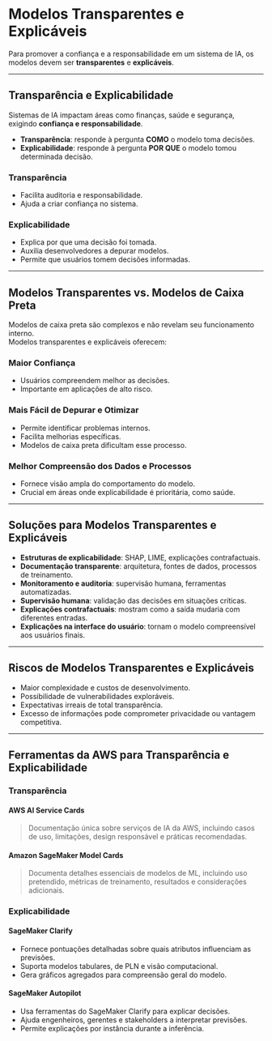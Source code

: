 # Modelos Transparentes e Explicáveis

Para promover a confiança e a responsabilidade em um sistema de IA, os modelos devem ser **transparentes** e **explicáveis**.

---

## Transparência e Explicabilidade

Sistemas de IA impactam áreas como finanças, saúde e segurança, exigindo **confiança e responsabilidade**.

- **Transparência**: responde à pergunta **COMO** o modelo toma decisões.
- **Explicabilidade**: responde à pergunta **POR QUE** o modelo tomou determinada decisão.

### Transparência
- Facilita auditoria e responsabilidade.
- Ajuda a criar confiança no sistema.

### Explicabilidade
- Explica por que uma decisão foi tomada.
- Auxilia desenvolvedores a depurar modelos.
- Permite que usuários tomem decisões informadas.

---

## Modelos Transparentes vs. Modelos de Caixa Preta

Modelos de caixa preta são complexos e não revelam seu funcionamento interno.  
Modelos transparentes e explicáveis oferecem:

### Maior Confiança
- Usuários compreendem melhor as decisões.
- Importante em aplicações de alto risco.

### Mais Fácil de Depurar e Otimizar
- Permite identificar problemas internos.
- Facilita melhorias específicas.
- Modelos de caixa preta dificultam esse processo.

### Melhor Compreensão dos Dados e Processos
- Fornece visão ampla do comportamento do modelo.
- Crucial em áreas onde explicabilidade é prioritária, como saúde.

---

## Soluções para Modelos Transparentes e Explicáveis

- **Estruturas de explicabilidade**: SHAP, LIME, explicações contrafactuais.
- **Documentação transparente**: arquitetura, fontes de dados, processos de treinamento.
- **Monitoramento e auditoria**: supervisão humana, ferramentas automatizadas.
- **Supervisão humana**: validação das decisões em situações críticas.
- **Explicações contrafactuais**: mostram como a saída mudaria com diferentes entradas.
- **Explicações na interface do usuário**: tornam o modelo compreensível aos usuários finais.

---

## Riscos de Modelos Transparentes e Explicáveis

- Maior complexidade e custos de desenvolvimento.
- Possibilidade de vulnerabilidades exploráveis.
- Expectativas irreais de total transparência.
- Excesso de informações pode comprometer privacidade ou vantagem competitiva.

---

## Ferramentas da AWS para Transparência e Explicabilidade

### Transparência

#### AWS AI Service Cards
> Documentação única sobre serviços de IA da AWS, incluindo casos de uso, limitações, design responsável e práticas recomendadas.

#### Amazon SageMaker Model Cards
> Documenta detalhes essenciais de modelos de ML, incluindo uso pretendido, métricas de treinamento, resultados e considerações adicionais.

### Explicabilidade

#### SageMaker Clarify
- Fornece pontuações detalhadas sobre quais atributos influenciam as previsões.
- Suporta modelos tabulares, de PLN e visão computacional.
- Gera gráficos agregados para compreensão geral do modelo.

#### SageMaker Autopilot
- Usa ferramentas do SageMaker Clarify para explicar decisões.
- Ajuda engenheiros, gerentes e stakeholders a interpretar previsões.
- Permite explicações por instância durante a inferência.
